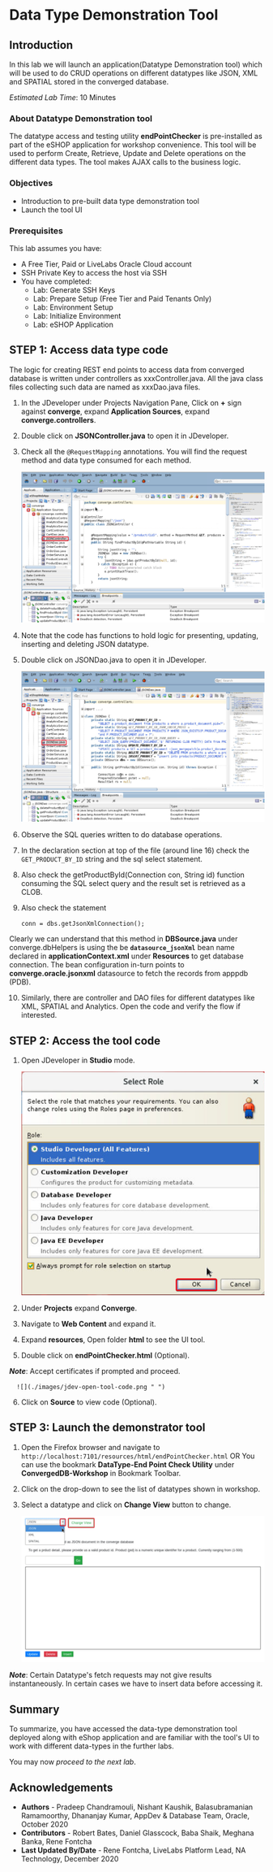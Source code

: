 # Data Type Demonstration Tool

## Introduction

 In this lab we will launch an application(Datatype Demonstration tool) which will be used to do CRUD operations on different datatypes like JSON, XML and SPATIAL stored in the converged database.

*Estimated Lab Time*: 10 Minutes

### About Datatype Demonstration tool
 The datatype access and testing utility **endPointChecker** is pre-installed as part of the eSHOP application for workshop convenience.
 This tool will be used to perform Create, Retrieve, Update and Delete operations on the different data types.
 The tool makes AJAX calls to the business logic.

### Objectives
- Introduction to pre-built data type demonstration tool
- Launch the tool UI

### Prerequisites
This lab assumes you have:
- A Free Tier, Paid or LiveLabs Oracle Cloud account
- SSH Private Key to access the host via SSH
- You have completed:
    - Lab: Generate SSH Keys
    - Lab: Prepare Setup (Free Tier and Paid Tenants Only)
    - Lab: Environment Setup
    - Lab: Initialize Environment
    - Lab: eSHOP Application

## **STEP 1**:  Access data type code

  The logic for creating REST end points to access data from converged database is written under controllers   as xxxController.java.  All the java class files collecting such data are named as xxxDao.java files.

1. In the JDeveloper under Projects Navigation Pane, Click on **+** sign against **converge**, expand **Application Sources**, expand **converge.controllers**.
2. Double click on **JSONController.java** to open it in JDeveloper.
3. Check all the `@RequestMapping` annotations.  You will find the request method and data type consumed for each method.

    ![](./images/open-jsoncontroller-code.png " ")

4. Note that the code has functions to hold logic for presenting, updating, inserting and deleting JSON datatype.
5. Double click on JSONDao.java to open it in JDeveloper.

    ![](./images/open-jsondao-code.png " ")
6. Observe the SQL queries written to do database operations.
7. In the declaration section at top of the file (around line 16) check the `GET_PRODUCT_BY_ID` string and the sql select statement.
8. Also check the getProductById(Connection con,  String id) function consuming the SQL select query and the result set is retrieved as a CLOB.
9. Also check the statement

    ```
    conn = dbs.getJsonXmlConnection();
    ```

  Clearly we can understand that this method in **DBSource.java** under converge.dbHelpers is using the be **`datasource_jsonXml`** bean name declared in **applicationContext.xml**  under **Resources** to get database connection. The bean configuration in-turn points to **converge.oracle.jsonxml** datasource to fetch the records from apppdb (PDB).

10. Similarly, there are controller and DAO files for different datatypes like XML, SPATIAL and Analytics.  Open the code and verify the flow if interested.

## **STEP 2**: Access the tool code

1. Open JDeveloper in **Studio** mode.

      ![](./images/jdev-studio-option.png " ")

2. Under **Projects**  expand **Converge**.
3. Navigate to **Web Content** and expand it.
4. Expand **resources**, Open folder **html** to see the UI tool.
5. Double click on **endPointChecker.html** (Optional).

 ***Note***: Accept certificates if prompted and proceed.

      ![](./images/jdev-open-tool-code.png " ")

6. Click on **Source** to view code (Optional).

## **STEP 3**: Launch the demonstrator tool

1. Open the Firefox browser and navigate to `http://localhost:7101/resources/html/endPointChecker.html` OR You can use the bookmark **DataType-End Point Check Utility** under **ConvergedDB-Workshop** in Bookmark Toolbar.
2. Click on the drop-down to see the list of datatypes shown in workshop.
3. Select a datatype and click on **Change View** button to change.

    ![](./images/datatype-tool.png " ")

***Note***: Certain Datatype's fetch requests may not give results instantaneously. In certain cases we have to insert data before accessing it.

## Summary
To summarize, you have accessed the data-type demonstration tool deployed along with eShop application and are familiar with the tool's UI to work with different data-types in the further labs.

You may now *proceed to the next lab*.

## Acknowledgements
- **Authors** - Pradeep Chandramouli, Nishant Kaushik, Balasubramanian Ramamoorthy, Dhananjay Kumar, AppDev & Database Team, Oracle, October 2020
- **Contributors** - Robert Bates, Daniel Glasscock, Baba Shaik, Meghana Banka, Rene Fontcha
- **Last Updated By/Date** - Rene Fontcha, LiveLabs Platform Lead, NA Technology, December 2020


